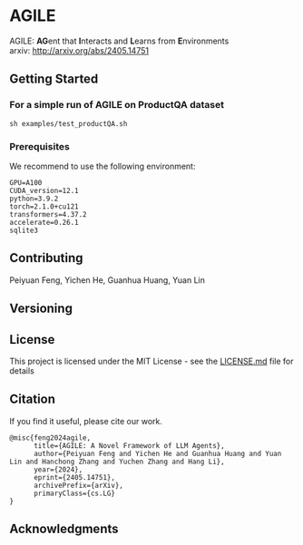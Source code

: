 # AGILE

AGILE: **AG**ent that **I**nteracts and **L**earns from **E**nvironments <br>
arxiv: http://arxiv.org/abs/2405.14751

## Getting Started
### For a simple run of AGILE on ProductQA dataset
```
sh examples/test_productQA.sh
```

### Prerequisites
We recommend to use the following environment:

```
GPU=A100
CUDA_version=12.1
python=3.9.2
torch=2.1.0+cu121
transformers=4.37.2
accelerate=0.26.1
sqlite3
```


## Contributing
Peiyuan Feng, Yichen He, Guanhua Huang, Yuan Lin
## Versioning

## License

This project is licensed under the MIT License - see the [LICENSE.md](LICENSE.md) file for details

## Citation

If you find it useful, please cite our work.

```
@misc{feng2024agile,
      title={AGILE: A Novel Framework of LLM Agents}, 
      author={Peiyuan Feng and Yichen He and Guanhua Huang and Yuan Lin and Hanchong Zhang and Yuchen Zhang and Hang Li},
      year={2024},
      eprint={2405.14751},
      archivePrefix={arXiv},
      primaryClass={cs.LG}
}
```

## Acknowledgments

